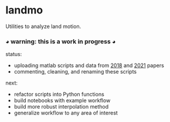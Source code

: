 # landmo
Utilities to analyze land motion.  

### ◕ warning: this is a work in progress ◕


status:  
 - uploading matlab scripts and data from [2018](https://cig.uw.edu/resources/special-reports/sea-level-rise-in-washington-state-a-2018-assessment) and [2021](https://doi.org/10.3390/w13030281) papers
 - commenting, cleaning, and renaming these scripts
 
 
 next:  
  - refactor scripts into Python functions
  - build notebooks with example workflow
  - build more robust interpolation method
  - generalize workflow to any area of interest

